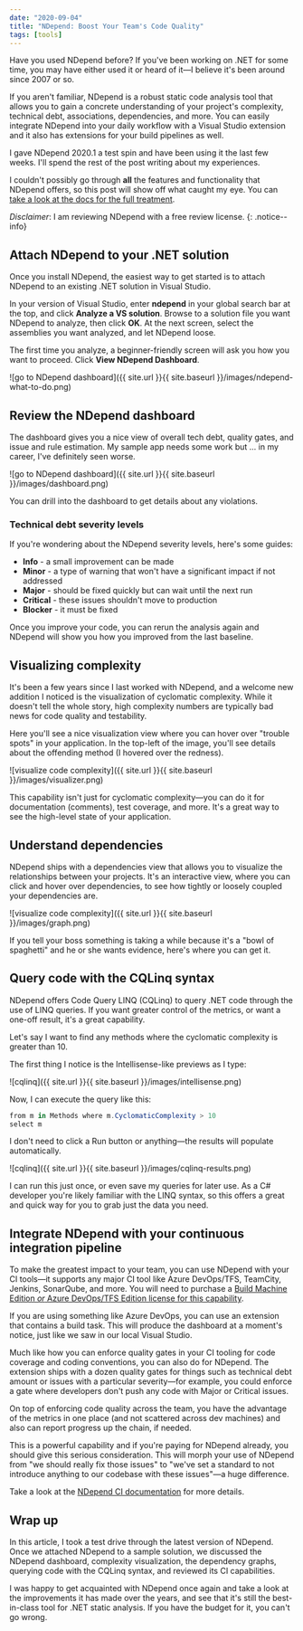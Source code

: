 ```yaml
---
date: "2020-09-04"
title: "NDepend: Boost Your Team's Code Quality"
tags: [tools]
---
```

Have you used NDepend before? If you've been working on .NET for some time, you may have either used it or heard of it—I believe it's been around since 2007 or so.

If you aren't familiar, NDepend is a robust static code analysis tool that allows you to gain a concrete understanding of your project's complexity, technical debt, associations, dependencies, and more. You can easily integrate NDepend into your daily workflow with a Visual Studio extension and it also has extensions for your build pipelines as well.

I gave NDepend 2020.1 a test spin and have been using it the last few weeks. I'll spend the rest of the post writing about my experiences.

I couldn't possibly go through **all** the features and functionality that NDepend offers, so this post will show off what caught my eye. You can [take a look at the docs for the full treatment](https://www.ndepend.com/docs/getting-started-with-ndepend).

*Disclaimer*: I am reviewing NDepend with a free review license.
{: .notice--info}

## Attach NDepend to your .NET solution

Once you install NDepend, the easiest way to get started is to attach NDepend to an existing .NET solution in Visual Studio.

In your version of Visual Studio, enter **ndepend** in your global search bar at the top, and click **Analyze a VS solution**. Browse to a solution file you want NDepend to analyze, then click **OK**. At the next screen, select the assemblies you want analyzed, and let NDepend loose.

The first time you analyze, a beginner-friendly screen will ask you how you want to proceed. Click **View NDepend Dashboard**.

![go to NDepend dashboard]({{ site.url }}{{ site.baseurl }}/images/ndepend-what-to-do.png)

## Review the NDepend dashboard

The dashboard gives you a nice view of overall tech debt, quality gates, and issue and rule estimation. My sample app needs some work but ... in my career, I've definitely seen worse.

![go to NDepend dashboard]({{ site.url }}{{ site.baseurl }}/images/dashboard.png)

You can drill into the dashboard to get details about any violations.

### Technical debt severity levels

If you're wondering about the NDepend severity levels, here's some guides:

* **Info** - a small improvement can be made
* **Minor** - a type of warning that won't have a significant impact if not addressed
* **Major** - should be fixed quickly but can wait until the next run
* **Critical** - these issues shouldn't move to production
* **Blocker** - it must be fixed

Once you improve your code, you can rerun the analysis again and NDepend will show you how you improved from the last baseline.

## Visualizing complexity

It's been a few years since I last worked with NDepend, and a welcome new addition I noticed is the visualization of cyclomatic complexity. While it doesn't tell the whole story, high complexity numbers are typically bad news for code quality and testability.

Here you'll see a nice visualization view where you can hover over "trouble spots" in your application. In the top-left of the image, you'll see details about the offending method (I hovered over the redness).

![visualize code complexity]({{ site.url }}{{ site.baseurl }}/images/visualizer.png)

This capability isn't just for cyclomatic complexity—you can do it for documentation (comments), test coverage, and more. It's a great way to see the high-level state of your application.

## Understand dependencies

NDepend ships with a dependencies view that allows you to visualize the relationships between your projects. It's an interactive view, where you can click and hover over dependencies, to see how tightly or loosely coupled your dependencies are.

![visualize code complexity]({{ site.url }}{{ site.baseurl }}/images/graph.png)

If you tell your boss something is taking a while because it's a "bowl of spaghetti" and he or she wants evidence, here's where you can get it.

## Query code with the CQLinq syntax

NDepend offers Code Query LINQ (CQLinq) to query .NET code through the use of LINQ queries. If you want greater control of the metrics, or want a one-off result, it's a great capability.

Let's say I want to find any methods where the cyclomatic complexity is greater than 10.

The first thing I notice is the Intellisense-like previews as I type:

![cqlinq]({{ site.url }}{{ site.baseurl }}/images/intellisense.png)

Now, I can execute the query like this:

```csharp
from m in Methods where m.CyclomaticComplexity > 10
select m
```

I don't need to click a Run button or anything—the results will populate automatically.

![cqlinq]({{ site.url }}{{ site.baseurl }}/images/cqlinq-results.png)

I can run this just once, or even save my queries for later use. As a C# developer you're likely familiar with the LINQ syntax, so this offers a great and quick way for you to grab just the data you need.

## Integrate NDepend with your continuous integration pipeline

To make the greatest impact to your team, you can use NDepend with your CI tools—it supports any major CI tool like Azure DevOps/TFS, TeamCity, Jenkins, SonarQube, and more. You will need to purchase a [Build Machine Edition *or* Azure DevOps/TFS Edition license for this capability](https://www.ndepend.com/editions).

If you are using something like Azure DevOps, you can use an extension that contains a build task. This will produce the dashboard at a moment's notice, just like we saw in our local Visual Studio.

Much like how you can enforce quality gates in your CI tooling for code coverage and coding conventions, you can also do for NDepend. The extension ships with a dozen quality gates for things such as technical debt amount or issues with a particular severity—for example, you could enforce a gate where developers don't push any code with Major or Critical issues.

On top of enforcing code quality across the team, you have the advantage of the metrics in one place (and not scattered across dev machines) and also can report progress up the chain, if needed.

This is a powerful capability and if you're paying for NDepend already, you should give this serious consideration. This will morph your use of NDepend from "we should really fix those issues" to "we've set a standard to not introduce anything to our codebase with these issues"—a huge difference.

Take a look at the [NDepend CI documentation](https://www.ndepend.com/docs/azure-devops-tfs-vsts-integration-ndepend) for more details.

## Wrap up

In this article, I took a test drive through the latest version of NDepend. Once we attached NDepend to a sample solution, we discussed the NDepend dashboard, complexity visualization, the dependency graphs, querying code with the CQLinq syntax, and reviewed its CI capabilities.

I was happy to get acquainted with NDepend once again and take a look at the improvements it has made over the years, and see that it's still the best-in-class tool for .NET static analysis. If you have the budget for it, you can't go wrong.
